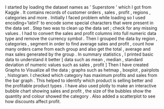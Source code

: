 I started by loading the dataset names as ' Superstore ' which I got from Kaggle . It contains records of customer orders , sales , profit , regions , categories and more . Initially I faced problem while loading so I used encoding='latin1' to encode some special characters that were present in the data set . 
Step two was to clean up the data set ; check for any missing values . I had to convert the sales and profit columns into full numeric data type and remove the currency symbol . 
Then I grouped the data by region , categories , segment in order to find average sales and profit , count how many orders came from each group and also get the total , average and max sales generated by the group .
In summary statistics , I printed basic data to understand it better  [ data such as mean , median , standard deviation of numeric values such as sales , profit ]
Then I have created Graphs to Visualize all the data ; graphs such as hetmap , boxplot , pairplots , histogram.
I checked which category has maximum profits and sales from the bar graph . This helped to identify which product is selling better and the profitable product types . 
I have also used plotly to make an interactive  bubble chart showing sales and profit , the size of the bubbles show the quantity and colour showed the category . Also added a scatterplot to see how discounts affect profit.
